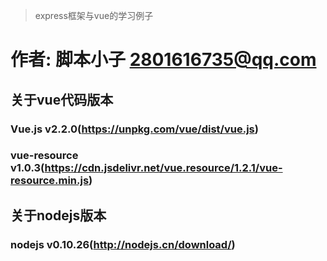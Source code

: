> express框架与vue的学习例子
# 作者: 脚本小子 2801616735@qq.com
## 关于vue代码版本
### Vue.js v2.2.0(https://unpkg.com/vue/dist/vue.js)
### vue-resource v1.0.3(https://cdn.jsdelivr.net/vue.resource/1.2.1/vue-resource.min.js)
## 关于nodejs版本
### nodejs v0.10.26(http://nodejs.cn/download/)

